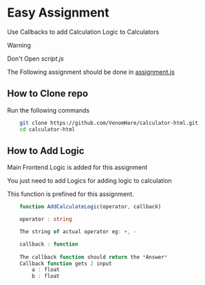 # Easy Assignment

Use Callbacks to add Calculation Logic to Calculators

> [!WARNING]  
> Don't Open *script.js*

The Following assignment should be done in [assignment.js](./assignment.js)

## How to Clone repo
Run the following commands
```bash
    git clone https://github.com/VenomHare/calculator-html.git
    cd calculator-html
```

## How to Add Logic

Main Frontend Logic is added for this assignment

You just need to add Logics for adding logic to calculation

This function is prefined for this assignment.

```ts       
    function AddCalculateLogic(operator, callback)

    operator : string 

    The string of actual operator eg: +, -

    callback : function
    
    The callback function should return the *Answer*
    Callback function gets 2 input 
        a : float
        b : float

```


